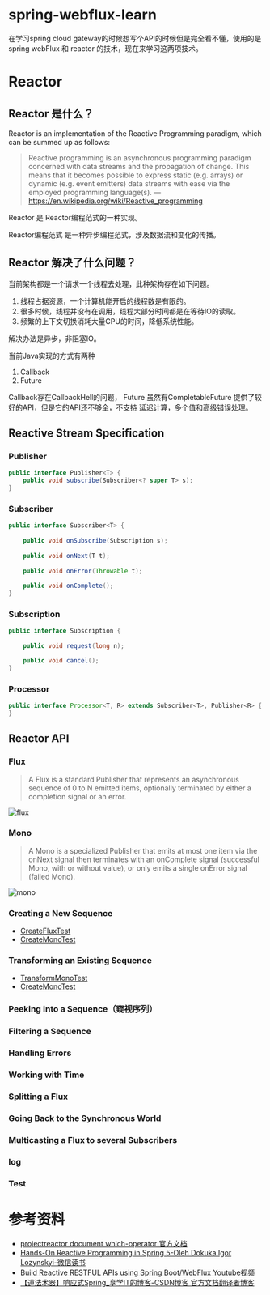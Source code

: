 # spring-webflux-learn
在学习spring cloud gateway的时候想写个API的时候但是完全看不懂，使用的是spring webFlux 和 reactor 的技术，现在来学习这两项技术。

#  Reactor
## Reactor 是什么？
Reactor is an implementation of the Reactive Programming paradigm, which can be summed up as follows:


> Reactive programming is an asynchronous programming paradigm concerned with data streams and the propagation of change. This means that it becomes possible to express static (e.g. arrays) or dynamic (e.g. event emitters) data streams with ease via the employed programming language(s).
— https://en.wikipedia.org/wiki/Reactive_programming

Reactor 是 Reactor编程范式的一种实现。

Reactor编程范式 是一种异步编程范式，涉及数据流和变化的传播。


## Reactor 解决了什么问题？
当前架构都是一个请求一个线程去处理，此种架构存在如下问题。
1. 线程占据资源，一个计算机能开启的线程数是有限的。
2. 很多时候，线程并没有在调用，线程大部分时间都是在等待IO的读取。
3. 频繁的上下文切换消耗大量CPU的时间，降低系统性能。



解决办法是异步，非阻塞IO。

当前Java实现的方式有两种
1. Callback
2. Future

Callback存在CallbackHell的问题，
Future 虽然有CompletableFuture 提供了较好的API，但是它的API还不够全，不支持 延迟计算，多个值和高级错误处理。

## Reactive Stream Specification
### Publisher
```java
public interface Publisher<T> {
    public void subscribe(Subscriber<? super T> s);
}
```
### Subscriber
```java
public interface Subscriber<T> {
    
    public void onSubscribe(Subscription s);
  
    public void onNext(T t);
   
    public void onError(Throwable t);
   
    public void onComplete();
}


```
### Subscription
```java
public interface Subscription {
    
    public void request(long n);

    public void cancel();
}
```
### Processor
```java
public interface Processor<T, R> extends Subscriber<T>, Publisher<R> {
}

```
## Reactor API

### Flux
> A Flux<T> is a standard Publisher<T> that represents an asynchronous sequence of 0 to N emitted items, optionally terminated by either a completion signal or an error. 

![flux](https://projectreactor.io/docs/core/release/reference/images/flux.svg)

### Mono

> A Mono<T> is a specialized Publisher<T> that emits at most one item via the onNext signal then terminates with an onComplete signal (successful Mono, with or without value), or only emits a single onError signal (failed Mono).

![mono](https://projectreactor.io/docs/core/release/reference/images/mono.svg)

### Creating a New Sequence

- [CreateFluxTest](src/test/java/com/daxiyan/study/CreateFluxTest.java)
- [CreateMonoTest](src/test/java/com/daxiyan/study/CreateMonoTest.java)
### Transforming an Existing Sequence 


- [TransformMonoTest](src/test/java/com/daxiyan/study/TransformMonoTest.java) 
- [CreateMonoTest](src/test/java/com/daxiyan/study/TransformFluxTest.java) 
### Peeking into a Sequence（窥视序列）

### Filtering a Sequence

### Handling Errors

### Working with Time

### Splitting a Flux

### Going Back to the Synchronous World

### Multicasting a Flux to several Subscribers

### log

### Test



# 参考资料
- [projectreactor document which-operator 官方文档](https://projectreactor.io/docs/core/release/reference/#which-operator)
- [Hands-On Reactive Programming in Spring 5-Oleh Dokuka Igor Lozynskyi-微信读书](https://weread.qq.com/web/reader/df932ae0722ffcb0df9de61kc8f3245027cc8ffe9a588b8)
- [Build Reactive RESTFUL APIs using Spring Boot/WebFlux Youtube视频](https://www.youtube.com/watch?v=IK26KdGRl48&list=PLnXn1AViWyL70R5GuXt_nIDZytYBnvBdd&index=1)
- [【道法术器】响应式Spring_享学IT的博客-CSDN博客  官方文档翻译者博客](https://blog.csdn.net/get_set/category_9272724.html)